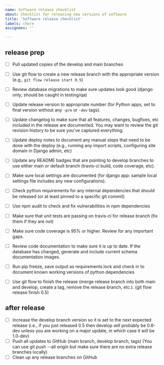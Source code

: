 ```yaml
---
name: Software release checklist
about: Checklist for releasing new versions of software
title: 'Software release checklist'
labels: chore
assignees: ''

---
```


## release prep
- [ ] Pull updated copies of the develop and main branches
- [ ] Use git flow to create a new release branch with the appropriate version (e.g., `git flow release start 0.5`)
- [ ] Review database migrations to make sure updates look good (django only; should be caught in testing/qa)
- [ ] Update release version to appropriate number (for Python apps, set to final version without any `-pre` or `-dev` tags).
- [ ] Update changelog to make sure that all features, changes, bugfixes, etc included in the release are documented.  You may want to review the git revision history to be sure you’ve captured everything.
- [ ] Update deploy notes to document any manual steps that need to be done with the deploy (e.g., running any import scripts, configuring site domain in Django admin, etc)
- [ ] Update any README badges that are pointing to develop branches to use either main or default branch (travis-ci build, code coverage, etc).
- [ ] Make sure local settings are documented (for django app: sample local settings file includes any new configurations).
- [ ] Check python requirements for any internal dependencies that should be released (or at least pinned to a specific git commit)
- [ ] Use npm audit to check and fix vulnerabilities in npm dependencies
- [ ] Make sure that unit tests are passing on travis-ci for release branch (fix them if they are not)
- [ ] Make sure code coverage is 95% or higher. Review for any important gaps.
- [ ] Review code documentation to make sure it is up to date. If the database has changed, generate and include current schema documentation images.
- [ ] Run pip freeze, save output as requirements.lock and check in to document known working versions of python dependencies
- [ ] Use git flow to finish the release (merge release branch into both main and develop, create a tag, remove the release branch, etc.). (git flow release finish 0.5)


## after release
- [ ] Increase the develop branch version so it is set to the next expected release (i.e., if you just released 0.5 then develop will probably be 0.6-dev unless you are working on a major update, in which case it will be 1.0-dev)
- [ ] Push all updates to GitHub (main branch, develop branch, tags) (You can use git push --all origin but make sure there are no extra release branches locally)
- [ ] Clean up any release branches on GitHub
